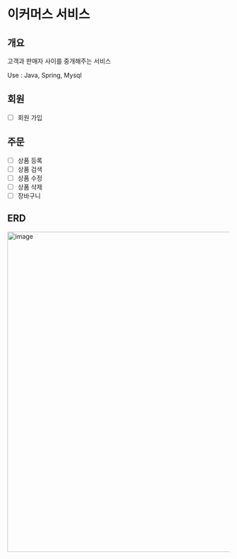 # 이커머스 서비스
## 개요
고객과 판매자 사이를 중개해주는 서비스

Use : Java, Spring, Mysql

## 회원
- [ ] 회원 가입

## 주문
- [ ] 상품 등록
- [ ] 상품 검색
- [ ] 상품 수정
- [ ] 상품 삭제
- [ ] 장바구니

## ERD
<img width="725" alt="image" src="https://github.com/user-attachments/assets/09465470-33e3-437a-986e-f4397afad9d5">
